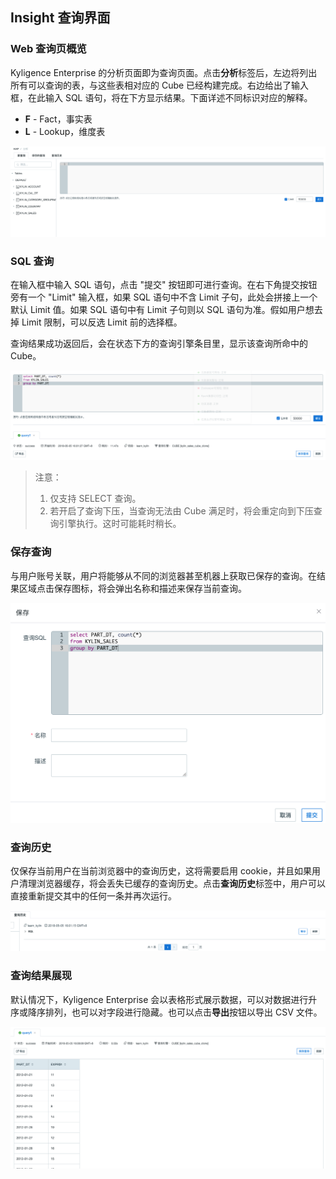 ## Insight 查询界面

### Web 查询页概览
Kyligence Enterprise 的分析页面即为查询页面。点击**分析**标签后，左边将列出所有可以查询的表，与这些表相对应的 Cube 已经构建完成。右边给出了输入框，在此输入 SQL 语句，将在下方显示结果。下面详述不同标识对应的解释。


* **F** - Fact，事实表
* **L** - Lookup，维度表

![](images/insight/insight_list_tables.png)

### SQL 查询

在输入框中输入 SQL 语句，点击 "提交" 按钮即可进行查询。在右下角提交按钮旁有一个 "Limit" 输入框，如果 SQL 语句中不含 Limit 子句，此处会拼接上一个默认 Limit 值。如果 SQL 语句中有 Limit 子句则以 SQL 语句为准。假如用户想去掉 Limit 限制，可以反选 Limit 前的选择框。

查询结果成功返回后，会在状态下方的查询引擎条目里，显示该查询所命中的 Cube。

![](images/insight/insight_input_query.png)

> 注意：
> 1. 仅支持 SELECT 查询。
> 2. 若开启了查询下压，当查询无法由 Cube 满足时，将会重定向到下压查询引擎执行。这时可能耗时稍长。


### 保存查询
与用户账号关联，用户将能够从不同的浏览器甚至机器上获取已保存的查询。在结果区域点击保存图标，将会弹出名称和描述来保存当前查询。

![](images/insight/insight_save_query.png)

### 查询历史
仅保存当前用户在当前浏览器中的查询历史，这将需要启用 cookie，并且如果用户清理浏览器缓存，将会丢失已缓存的查询历史。点击**查询历史**标签中，用户可以直接重新提交其中的任何一条并再次运行。

![](images/insight/insight_list_history.png)

### 查询结果展现
默认情况下，Kyligence Enterprise 会以表格形式展示数据，可以对数据进行升序或降序排列，也可以对字段进行隐藏。也可以点击**导出**按钮以导出 CSV 文件。

![](images/insight/insight_show_result.png)

